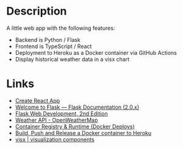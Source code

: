 # Description

A little web app with the following features:

* Backend is Python / Flask
* Frontend is TypeScript / React
* Deployment to Heroku as a Docker container via GitHub Actions
* Display historical weather data in a visx chart

# Links

* [Create React App](https://create-react-app.dev/)
* [Welcome to Flask &#8212; Flask Documentation (2.0.x)](https://flask.palletsprojects.com/en/2.0.x/)
* [Flask Web Development, 2nd Edition](https://learning.oreilly.com/library/view/flask-web-development/9781491991725/)
* [Weather API - OpenWeatherMap](https://openweathermap.org/api)
* [Container Registry & Runtime (Docker Deploys)](https://devcenter.heroku.com/articles/container-registry-and-runtime)
* [Build, Push and Release a Docker container to Heroku](https://github.com/marketplace/actions/build-push-and-release-a-docker-container-to-heroku)
* [visx | visualization components](https://airbnb.io/visx)
